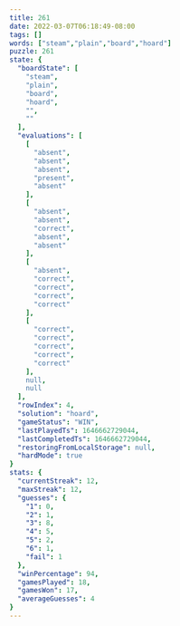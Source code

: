 ```yaml
---
title: 261
date: 2022-03-07T06:18:49-08:00
tags: []
words: ["steam","plain","board","hoard"]
puzzle: 261
state: {
  "boardState": [
    "steam",
    "plain",
    "board",
    "hoard",
    "",
    ""
  ],
  "evaluations": [
    [
      "absent",
      "absent",
      "absent",
      "present",
      "absent"
    ],
    [
      "absent",
      "absent",
      "correct",
      "absent",
      "absent"
    ],
    [
      "absent",
      "correct",
      "correct",
      "correct",
      "correct"
    ],
    [
      "correct",
      "correct",
      "correct",
      "correct",
      "correct"
    ],
    null,
    null
  ],
  "rowIndex": 4,
  "solution": "hoard",
  "gameStatus": "WIN",
  "lastPlayedTs": 1646662729044,
  "lastCompletedTs": 1646662729044,
  "restoringFromLocalStorage": null,
  "hardMode": true
}
stats: {
  "currentStreak": 12,
  "maxStreak": 12,
  "guesses": {
    "1": 0,
    "2": 1,
    "3": 8,
    "4": 5,
    "5": 2,
    "6": 1,
    "fail": 1
  },
  "winPercentage": 94,
  "gamesPlayed": 18,
  "gamesWon": 17,
  "averageGuesses": 4
}
---
```


<!-- more -->
